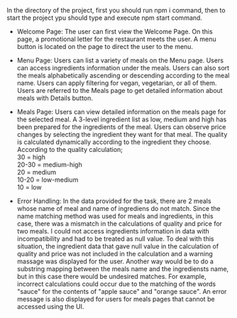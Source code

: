 In the directory of the project, first you should run npm i command, then to start the project ypu should type and execute npm start command.

- Welcome Page:
  The user can first view the Welcome Page. On this page, a promotional letter for the restaurant meets the user. A menu button is located on the page to direct the user to the menu.

- Menu Page:
  Users can list a variety of meals on the Menu page. Users can access ingredients information under the meals. Users can also sort the meals alphabetically ascending or descending according to the meal name. Users can apply filtering for vegan, vegetarian, or all of them. Users are referred to the Meals page to get detailed information about meals with Details button.

- Meals Page:
  Users can view detailed information on the meals page for the selected meal. A 3-level ingredient list as low, medium and high has been prepared for the ingredients of the meal. Users can observe price changes by selecting the ingredient they want for that meal. The quality is calculated dynamically according to the ingredient they choose.<br/>
According to the quality calculation;<br/>
30 = high<br/>
20-30 = medium-high<br/>
20 = medium<br/>
10-20 = low-medium<br/>
10 = low<br/>

- Error Handling:
	In the data provided for the task, there are 2 meals whose name of meal and name of ingrediens do not match. Since the name matching method was used for meals and ingredients, in this case, there was a mismatch in the calculations of quality and price for two meals. I could not access ingredients information in data with incompatibility and had to be treated as null value. To deal with this situation, the ingredient data that gave null value in the calculation of quality and price was not included in the calculation and a warning massage was displayed for the user. Another way would be to do a substring mapping between the meals name and the ingrediensts name, but in this case there would be undesired matches. For example, incorrect calculations could occur due to the matching of the words "sauce" for the contents of "apple sauce" and "orange sauce".
	An error message is also displayed for users for meals pages that cannot be accessed using the UI.

